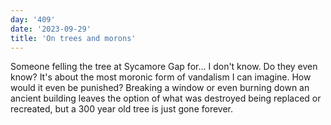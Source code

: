```yaml
---
day: '409'
date: '2023-09-29'
title: 'On trees and morons'
---
```


Someone felling the tree at Sycamore Gap for... I don't know. Do they even know? It's about the most moronic form of vandalism I can imagine. How would it even be punished? Breaking a window or even burning down an ancient building leaves the option of what was destroyed being replaced or recreated, but a 300 year old tree is just gone forever.

